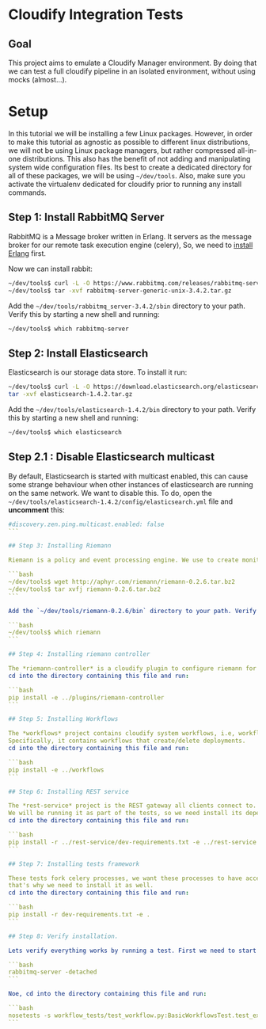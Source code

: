 Cloudify Integration Tests
==========================

## Goal

This project aims to emulate a Cloudify Manager environment.
By doing that we can test a full cloudify pipeline in an isolated environment, without using mocks (almost...).

# Setup

In this tutorial we will be installing a few Linux packages.
However, in order to make this tutorial as agnostic as possible to different linux distributions,
we will not be using Linux package managers, but rather compressed all-in-one distributions.
This also has the benefit of not adding and manipulating system wide configuration files.
Its best to create a dedicated directory for all of these packages, we will be using `~/dev/tools`.
Also, make sure you activate the virtualenv dedicated for cloudify prior to running any install commands.

## Step 1: Install RabbitMQ Server

RabbitMQ is a Message broker written in Erlang. It servers as the message broker for our remote task execution engine (celery),
So, we need to [install Erlang](https://www.erlang-solutions.com/downloads/download-erlang-otp) first.

Now we can install rabbit: <br>

```bash
~/dev/tools$ curl -L -O https://www.rabbitmq.com/releases/rabbitmq-server/v3.4.2/rabbitmq-server-generic-unix-3.4.2.tar.gz
~/dev/tools$ tar -xvf rabbitmq-server-generic-unix-3.4.2.tar.gz
```

Add the `~/dev/tools/rabbitmq_server-3.4.2/sbin` directory to your path. Verify this by starting a new shell and running: <br>

```bash
~/dev/tools$ which rabbitmq-server
```

## Step 2: Install Elasticsearch

Elasticsearch is our storage data store. To install it run:

```bash
~/dev/tools$ curl -L -O https://download.elasticsearch.org/elasticsearch/elasticsearch/elasticsearch-1.4.2.tar.gz
tar -xvf elasticsearch-1.4.2.tar.gz
```

Add the `~/dev/tools/elasticsearch-1.4.2/bin` directory to your path. Verify this by starting a new shell and running: <br>

```bash
~/dev/tools$ which elasticsearch
```

## Step 2.1 : Disable Elasticsearch multicast

By default, Elasticsearch is started with multicast enabled,
this can cause some strange behaviour when other instances of elasticsearch are running on the same network.
We want to disable this. To do, open the `~/dev/tools/elasticsearch-1.4.2/config/elasticsearch.yml` file and **uncomment** this:

````yaml
#discovery.zen.ping.multicast.enabled: false
```

## Step 3: Installing Riemann

Riemann is a policy and event processing engine. We use to create monitoring policies.

```bash
~/dev/tools$ wget http://aphyr.com/riemann/riemann-0.2.6.tar.bz2
~/dev/tools$ tar xvfj riemann-0.2.6.tar.bz2
```

Add the `~/dev/tools/riemann-0.2.6/bin` directory to your path. Verify this by starting a new shell and running: <br>

```bash
~/dev/tools$ which riemann
```

## Step 4: Installing riemann controller

The *riemann-controller* is a cloudify plugin to configure riemann for our usage.
cd into the directory containing this file and run:

```bash
pip install -e ../plugins/riemann-controller
```

## Step 5: Installing Workflows

The *workflows* project contains cloudify system workflows, i.e, workflows that we use for managerial configuration.
Specifically, it contains workflows that create/delete deployments.
cd into the directory containing this file and run:

```bash
pip install -e ../workflows
```

## Step 6: Installing REST service

The *rest-service* project is the REST gateway all clients connect to.
We will be running it as part of the tests, so we need install its dependencies.
cd into the directory containing this file and run:

```bash
pip install -r ../rest-service/dev-requirements.txt -e ../rest-service
```

## Step 7: Installing tests framework

These tests fork celery processes, we want these processes to have access to code written in the project (utility methods and such),
that's why we need to install it as well.
cd into the directory containing this file and run:

```bash
pip install -r dev-requirements.txt -e .
```

## Step 8: Verify installation.

Lets verify everything works by running a test. First we need to start our RabbitMQ Server:

```bash
rabbitmq-server -detached
```

Noe, cd into the directory containing this file and run:

```bash
nosetests -s workflow_tests/test_workflow.py:BasicWorkflowsTest.test_execute_operation
```
